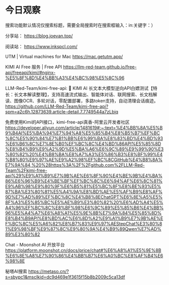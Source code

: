 # 今日观察

搜索功能默认情况仅搜索标题，需要全局搜索时在搜索框输入：in:关键字：）  

分享站： https://blog.joevan.top/  

阅读站： https://www.inkspcl.com/  

UTM | Virtual machines for Mac  https://mac.getutm.app/    

KIMI AI Free 服务 | Free API  https://llm-red-team.github.io/free-api/freeapi/kimi/#nginx-%E5%8F%8D%E4%BB%A3%E4%BC%98%E5%8C%96    

LLM-Red-Team/kimi-free-api: 🚀 KIMI AI 长文本大模型逆向API白嫖测试【特长：长文本解读整理】，支持高速流式输出、智能体对话、联网搜索、长文档解读、图像OCR、多轮对话，零配置部署，多路token支持，自动清理会话痕迹。  https://github.com/LLM-Red-Team/kimi-free-api?spm=a2c6h.12873639.article-detail.7.7749544a7zLbiq    

免费使用Kimi的API接口，kimi-free-api真香-阿里云开发者社区  https://developer.aliyun.com/article/1481619#:~:text=%E4%BB%8A%E5%B9%B4AI%E5%BA%94%E7%94%A8%E5%85%B4%E8%B5%B7%EF%BC%8C%E5%90%84%E7%B1%BB%E6%99%BA%E8%83%BD%E4%BD%93%E6%B6%8C%E7%8E%B0%EF%BC%8C%E4%BD%86API%E5%85%8D%E8%B4%B9%E9%A2%9D%E5%BA%A6%E6%9C%89%E9%99%90%E3%80%82%20%E4%B8%BA%E8%A7%A3%E5%86%B3%E8%BF%99%E4%B8%80%E9%97%AE%E9%A2%98%EF%BC%8CGitHub%E4%B8%8A%E7%9A%84,%20%28https%3A%2F%2Fgithub.com%2FLLM-Red-Team%2Fkimi-free-api%29%E9%A1%B9%E7%9B%AE%E6%8F%90%E4%BE%9B%E4%BA%86%E6%96%B9%E4%BE%BF%EF%BC%8C%E6%94%AF%E6%8C%81%E9%AB%98%E9%80%9F%E6%B5%81%E5%BC%8F%E8%BE%93%E5%87%BA%E3%80%81%E5%A4%9A%E8%BD%AE%E5%AF%B9%E8%AF%9D%E7%AD%89%EF%BC%8C%E4%B8%8EChatGPT%E6%8E%A5%E5%8F%A3%E5%85%BC%E5%AE%B9%E3%80%82%20%E6%AD%A4%E5%A4%96%EF%BC%8C%E8%BF%98%E6%9C%89%E5%85%B6%E4%BB%96%E5%A4%A7%E6%A8%A1%E5%9E%8B%E7%9A%84%E5%85%8D%E8%B4%B9API%E8%BD%AC%E6%8D%A2%E9%A1%B9%E7%9B%AE%EF%BC%8C%E5%A6%82%E8%B7%83%E9%97%AEStepChat%E3%80%81%E9%98%BF%E9%87%8C%E9%80%9A%E4%B9%89Qwen%E7%AD%89%E3%80%82    

Chat - Moonshot AI 开放平台  https://platform.moonshot.cn/docs/price/chat#%E6%A8%A1%E5%9E%8B%E6%8E%A8%E7%90%86%E4%BB%B7%E6%A0%BC%E8%AF%B4%E6%98%8E    

秘塔AI搜索  https://metaso.cn/?s=sbypc1&msclkid=dc9d469e1f3615f15b8b2009c5ca13df    
